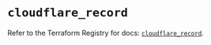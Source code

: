 # `cloudflare_record`

Refer to the Terraform Registry for docs: [`cloudflare_record`](https://registry.terraform.io/providers/cloudflare/cloudflare/4.48.0/docs/resources/record).
